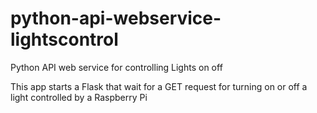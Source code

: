 # python-api-webservice-lightscontrol
 Python API web service for controlling Lights on off

This app starts a Flask that wait for a GET request for turning on or off a light controlled by a Raspberry Pi



